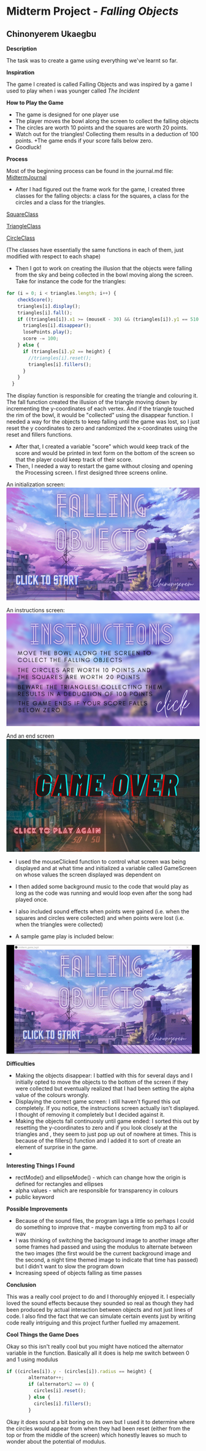 # Midterm Project - *Falling Objects*

## Chinonyerem Ukaegbu


**Description**

The task was to create a game using everything we've learnt so far.

**Inspiration**

The game I created is called Falling Objects and was inspired by a game I used to play when i was younger called *The Incident*

**How to Play the Game**
+ The game is designed for one player use
+ The player moves the bowl along the screen to collect the falling objects
+ The circles are worth 10 points and the squares are worth 20 points.
+ Watch out for the triangles! Collecting them results in a deduction of 100 points.
+The game ends if your score falls below zero.
+ Goodluck!

**Process**

Most of the beginning process can be found in the journal.md file: [MidtermJournal](https://github.com/ChinoUkaegbu/IntrotoIM/blob/main/midtermProject/journal.md)

+ After I had figured out the frame work for the game, I created three classes for the falling objects: a class for the squares, a class for the circles and a class for the triangles.

[SquareClass](https://github.com/ChinoUkaegbu/IntrotoIM/blob/main/midtermProject/SquareClass.pde)

[TriangleClass](https://github.com/ChinoUkaegbu/IntrotoIM/blob/main/midtermProject/TriangleClass.pde)

[CircleClass](https://github.com/ChinoUkaegbu/IntrotoIM/blob/main/midtermProject/CircleClass.pde)

(The classes have essentially the same functions in each of them, just modified with respect to each shape)

+ Then I got to work on creating the illusion that the objects were falling from the sky and being collected in the bowl moving along the screen. Take for instance the code for the triangles:

```js
for (i = 0; i < triangles.length; i++) {
    checkScore();
    triangles[i].display();
    triangles[i].fall();
    if ((triangles[i]).x1 >= (mouseX - 30) && (triangles[i]).y1 == 510 && (triangles[i]).x3 <= (mouseX + 50) && (triangles[i]).y3 == 510) {
      triangles[i].disappear();
      losePoints.play();
      score -= 100;
    } else {
      if (triangles[i].y2 == height) {
        //triangles[i].reset();
        triangles[i].fillers();
      }
    }
  }
```
The display function is responsible for creating the triangle and colouring it. The fall function created the illusion of the triangle moving down by incrementing the y-coordinates of each vertex. And if the triangle touched the rim of the bowl, it would be "collected" using the disappear function. I needed a way for the objects to keep falling until the game was lost, so I just reset the y coordinates to zero and randomized the x-coordinates using the reset and fillers functions.

+ After that, I created a variable "score" which would keep track of the score and would be printed in text form on the bottom of the screen so that the player could keep track of their score.
+ Then, I needed a way to restart the game without closing and opening the Processing screen. I first designed three screens online. 

An initialization screen:
![InitializationScreen](images/startscreen.png)

An instructions screen:
![InstructionsScreen](images/instructionsscreen.png)

And an end screen
![EndScreen](images/endscreen.png)

+ I used the mouseClicked function to control what screen was being displayed and at what time and initialized a variable called GameScreen on whose values the screen displayed was dependent on 

+ I then added some background music to the code that would play as long as the code was running and would loop even after the song had played once.

+ I also included sound effects when points were gained (i.e. when the squares and circles were collected) and when points were lost (i.e. when the triangles were collected)

+ A sample game play is included below:

![GamePlay](images/testrun.gif)

**Difficulties**

+ Making the objects disappear: I battled with this for several days and I initially opted to move the objects to the bottom of the screen if they were collected but eventually realized that I had been setting the alpha value of the colours wrongly.
+ Displaying the correct game screen: I still haven't figured this out completely. If you notice, the instructions screen actually isn't displayed. I thought of removing it completely but I decided against it.
+ Making the objects fall continuosly until game ended: I sorted this out by resetting the y-coordinates to zero and if you look closely at the triangles and , they seem to just pop up out of nowhere at times. This is because of the fillers() function and I added it to sort of create an element of surprise in the game.
+ 
**Interesting Things I Found**

+ rectMode() and ellipseMode() - which can change how the origin is defined for rectangles and ellipses
+ alpha values - which are responsible for transparency in colours
+ public keyword 

**Possible Improvements**

+ Because of the sound files, the program lags a little so perhaps I could do something to improve that - maybe converting from mp3 to aif or wav
+ I was thinking of switching the background image to another image after some frames had passed and using the modulus to alternate between the two images (the first would be the current background image and the second, a night time themed image to indicate that time has passed) but I didn't want to slow the program down
+ Increasing speed of objects falling as time passes

**Conclusion**

This was a really cool project to do and I thoroughly enjoyed it. I especially loved the sound effects because they sounded so real as though they had been produced by actual interaction between objects and not just lines of code. I also find the fact that we can simulate certain events just by writing code really intriguing and this project further fuelled my amazement. 

**Cool Things the Game Does**

Okay so this isn't really cool but you might have noticed the alternator variable in the function. Basically all it does is help me switch between 0 and 1 using modulus
``` js
if ((circles[i]).y - (circles[i]).radius == height) {
        alternator++;
        if (alternator%2 == 0) {
          circles[i].reset();
        } else {
          circles[i].fillers();
        }
```
Okay it does sound a bit boring on its own but I used it to determine where the circles would appear from when they had been reset (either from the top or from the middle of the screen) which honestly leaves so much to wonder about the potential of modulus.
